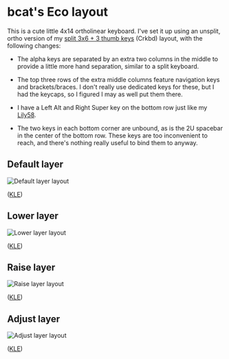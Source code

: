 # bcat's Eco layout

This is a cute little 4x14 ortholinear keyboard. I've set it up using an
unsplit, ortho version of my [split 3x6 + 3 thumb
keys](https://github.com/qmk/qmk_firmware/tree/master/layouts/community/split_3x6_3_thumb/bcat)
(Crkbd) layout, with the following changes:

* The alpha keys are separated by an extra two columns in the middle to provide
a little more hand separation, similar to a split keyboard.

* The top three rows of the extra middle columns feature navigation keys and
brackets/braces. I don't really use dedicated keys for these, but I had the
keycaps, so I figured I may as well put them there.

* I have a Left Alt and Right Super key on the bottom row just like my
[Lily58](https://github.com/qmk/qmk_firmware/tree/master/keyboards/lily58/keymaps/bcat).

* The two keys in each bottom corner are unbound, as is the 2U spacebar in the
center of the bottom row. These keys are too inconvenient to reach, and there's
nothing really useful to bind them to anyway.

## Default layer

![Default layer layout](https://i.imgur.com/uRUT2cY.png)

([KLE](http://www.keyboard-layout-editor.com/#/gists/2c11371c7a5f7cd08a0132631d3d3281))

## Lower layer

![Lower layer layout](https://i.imgur.com/8SR0M9x.png)

([KLE](http://www.keyboard-layout-editor.com/#/gists/11256970dc0552886a82382ee02fa415))

## Raise layer

![Raise layer layout](https://i.imgur.com/U7KERR3.png)

([KLE](http://www.keyboard-layout-editor.com/#/gists/308a8be75e0b85902dc18db1b2546862))

## Adjust layer

![Adjust layer layout](https://i.imgur.com/63vm0ke.png)

([KLE](http://www.keyboard-layout-editor.com/#/gists/b18aafa0327d7e83eaf485546c067a21))
